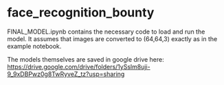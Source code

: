 # face_recognition_bounty

FINAL_MODEL.ipynb contains the necessary code to load and run the model. It assumes that images are converted to (64,64,3) exactly as in the example notebook.

The models themselves are saved in google drive here: https://drive.google.com/drive/folders/1ySslm8uji-9_9xDBPwz0g8TwRyveZ_tz?usp=sharing

